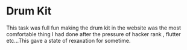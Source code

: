 # Drum Kit

This task was full fun making the drum kit in the website was the most comfortable thing I had done after the pressure of hacker rank , flutter  etc...This gave a state of rexaxation for sometime.
